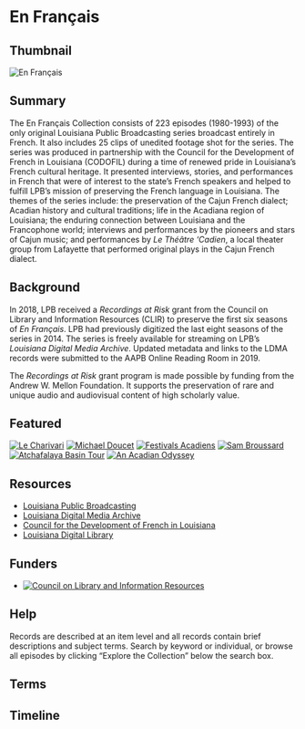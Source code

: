 # En Français

## Thumbnail

![En Français](https://s3.amazonaws.com/americanarchive.org/special-collections/enfrancais.jpg "En Français")

## Summary

The En Français Collection consists of 223 episodes (1980-1993) of the only original Louisiana Public Broadcasting series broadcast entirely in French.  It also includes 25 clips of unedited footage shot for the series. The series was produced in partnership with the Council for the Development of French in Louisiana (CODOFIL) during a time of renewed pride in Louisiana’s French cultural heritage.  It presented interviews, stories, and performances in French that were of interest to the state’s French speakers and helped to fulfill LPB’s mission of preserving the French language in Louisiana.  The themes of the series include: the preservation of the Cajun French dialect; Acadian history and cultural traditions; life in the Acadiana region of Louisiana; the enduring connection between Louisiana and the Francophone world; interviews and performances by the pioneers and stars of Cajun music; and performances by <em>Le Théâtre ‘Cadien</em>, a local theater group from Lafayette that performed original plays in the Cajun French dialect.


## Background

In 2018, LPB received a <em>Recordings at Risk</em> grant from the Council on Library and Information Resources (CLIR) to preserve the first six seasons of <em>En Français</em>.  LPB had previously digitized the last eight seasons of the series in 2014.  The series is freely available for streaming on LPB’s <em>Louisiana Digital Media Archive</em>.  Updated metadata and links to the LDMA records were submitted to the AAPB Online Reading Room in 2019.

The <em>Recordings at Risk</em> grant program is made possible by funding from the Andrew W. Mellon Foundation.  It supports the preservation of rare and unique audio and audiovisual content of high scholarly value.

## Featured

[![Le Charivari](https://s3.amazonaws.com/americanarchive.org/thumbnail/cpb-aacip_17-01bk4bz8.jpg)](/catalog/cpb-aacip_17-01bk4bz8)
[![Michael Doucet](https://s3.amazonaws.com/americanarchive.org/thumbnail/cpb-aacip_17-83kwjb46.jpg)](/catalog/cpb-aacip_17-83kwjb46)
[![Festivals Acadiens](https://s3.amazonaws.com/americanarchive.org/thumbnail/cpb-aacip_17-440rztqd.jpg)](/catalog/cpb-aacip_17-440rztqd)
[![Sam Broussard](https://s3.amazonaws.com/americanarchive.org/thumbnail/cpb-aacip_17-580k7bmr.jpg)](/catalog/cpb-aacip_17-580k7bmr)
[![Atchafalaya Basin Tour](https://s3.amazonaws.com/americanarchive.org/thumbnail/cpb-aacip_17-78gf2t9z.jpg)](/catalog/cpb-aacip_17-78gf2t9z)
[![An Acadian Odyssey](https://s3.amazonaws.com/americanarchive.org/thumbnail/cpb-aacip_17-4302w3m3.jpg)](/catalog/cpb-aacip_17-4302w3m3)

## Resources

- [Louisiana Public Broadcasting](https://www.lpb.org/)
- [Louisiana Digital Media Archive](http://ladigitalmedia.org/)
- [Council for the Development of French in Louisiana](https://www.crt.state.la.us/cultural-development/codofil/index)
- [Louisiana Digital Library](http://louisianadigitallibrary.org/)

## Funders
- [![Council on Library and Information Resources](https://s3.amazonaws.com/americanarchive.org/org-logos/clir_logo.png "CLIR Logo")](https://www.clir.org/)

## Help
Records are described at an item level and all records contain brief descriptions and subject terms. Search by keyword or individual, or browse all episodes by clicking “Explore the Collection” below the search box.

## Terms

## Timeline

